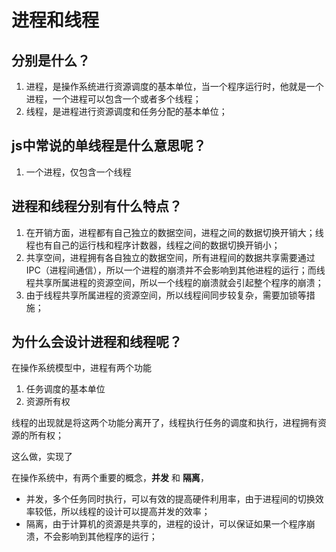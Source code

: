 # 进程和线程

## 分别是什么？

1. 进程，是操作系统进行资源调度的基本单位，当一个程序运行时，他就是一个进程，一个进程可以包含一个或者多个线程；
2. 线程，是进程进行资源调度和任务分配的基本单位；

## js中常说的单线程是什么意思呢？

1. 一个进程，仅包含一个线程


## 进程和线程分别有什么特点？

1. 在开销方面，进程都有自己独立的数据空间，进程之间的数据切换开销大；线程也有自己的运行栈和程序计数器，线程之间的数据切换开销小；
2. 共享空间，进程拥有各自独立的数据空间，所有进程间的数据共享需要通过IPC（进程间通信），所以一个进程的崩溃并不会影响到其他进程的运行；而线程共享所属进程的资源空间，所以一个线程的崩溃就会引起整个程序的崩溃；
3. 由于线程共享所属进程的资源空间，所以线程间同步较复杂，需要加锁等措施；


## 为什么会设计进程和线程呢？

在操作系统模型中，进程有两个功能
1. 任务调度的基本单位
2. 资源所有权

线程的出现就是将这两个功能分离开了，线程执行任务的调度和执行，进程拥有资源的所有权；

这么做，实现了

在操作系统中，有两个重要的概念，**并发** 和 **隔离**，

- 并发，多个任务同时执行，可以有效的提高硬件利用率，由于进程间的切换效率较低，所以线程的设计可以提高并发的效率；
- 隔离，由于计算机的资源是共享的，进程的设计，可以保证如果一个程序崩溃，不会影响到其他程序的运行；